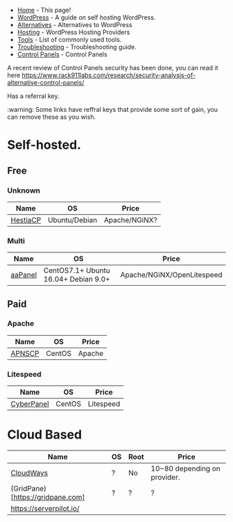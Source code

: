 * [Home](README.md) - This page!
* [WordPress](wordpress.md) - A guide on self hosting WordPress.
* [Alternatives](alternatives.md) - Alternatives to WordPress
* [Hosting](hosting.md) - WordPress Hosting Providers
* [Tools](tools.md) - List of commonly used tools.
* [Troubleshooting](troubleshooting.md) - Troubleshooting guide.
* [Control Panels](controlpanels.md) - Control Panels

<!--ts-->
<!--te-->

A recent review of Control Panels security has been done, you can read it here https://www.rack911labs.com/research/security-analysis-of-alternative-control-panels/

Has a referral key.
<aside class="warning">
:warning: Some links have reffral keys that provide some sort of gain, you can remove these as you wish.
</aside>

# Self-hosted.
## Free
### Unknown
| Name | OS  | Price |
 --- | --- | --- |
|[HestiaCP](https://hestiacp.com/) | Ubuntu/Debian | Apache/NGiNX? | Free |
### Multi
| Name | OS  | Price |
 --- | --- | --- |
|[aaPanel](https://aapanel.com) | CentOS7.1+ Ubuntu 16.04+ Debian 9.0+ | Apache/NGiNX/OpenLitespeed | Free |


## Paid
### Apache
| Name | OS  | Price |
 --- | --- | --- |
|[APNSCP](https://apnscp.com/) | CentOS | Apache | $159/year |
### Litespeed
| Name | OS | Price |
| --- | --- | --- |
| [CyberPanel](https://cyberpanel.net/) | CentOS | Litespeed |

# Cloud Based
| Name | OS | Root | Price |
| --- | --- | --- | --- |
| [CloudWays](https://www.cloudways.com/en/viral-loop.php?referralCode=45Yp8yO&refSource=copy&redirect) | ? | No | $10-$80 depending on provider.
| (GridPane)[https://gridpane.com] | ? | ? | ? |
| https://serverpilot.io/ | | | |
